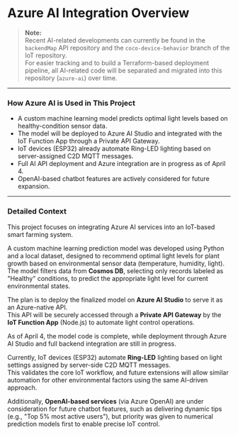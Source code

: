 # Azure AI Integration Overview

> **Note:**  
> Recent AI-related developments can currently be found in the `backendMap` API repository and the `coco-device-behavior` branch of the IoT repository.  
> For easier tracking and to build a Terraform-based deployment pipeline, all AI-related code will be separated and migrated into this repository (`azure-ai`) over time.

---

### How Azure AI is Used in This Project

- A custom machine learning model predicts optimal light levels based on healthy-condition sensor data.
- The model will be deployed to Azure AI Studio and integrated with the IoT Function App through a Private API Gateway.
- IoT devices (ESP32) already automate Ring-LED lighting based on server-assigned C2D MQTT messages.
- Full AI API deployment and Azure integration are in progress as of April 4.
- OpenAI-based chatbot features are actively considered for future expansion.

---

### Detailed Context

This project focuses on integrating Azure AI services into an IoT-based smart farming system.

A custom machine learning prediction model was developed using Python and a local dataset, designed to recommend optimal light levels for plant growth based on environmental sensor data (temperature, humidity, light).  
The model filters data from **Cosmos DB**, selecting only records labeled as "Healthy" conditions, to predict the appropriate light level for current environmental states.

The plan is to deploy the finalized model on **Azure AI Studio** to serve it as an Azure-native API.  
This API will be securely accessed through a **Private API Gateway** by the **IoT Function App** (Node.js) to automate light control operations.

As of April 4, the model code is complete, while deployment through Azure AI Studio and full backend integration are still in progress.

Currently, IoT devices (ESP32) automate **Ring-LED** lighting based on light settings assigned by server-side C2D MQTT messages.  
This validates the core IoT workflow, and future extensions will allow similar automation for other environmental factors using the same AI-driven approach.

Additionally, **OpenAI-based services** (via Azure OpenAI) are under consideration for future chatbot features, such as delivering dynamic tips (e.g., "Top 5% most active users"), but priority was given to numerical prediction models first to enable precise IoT control.

